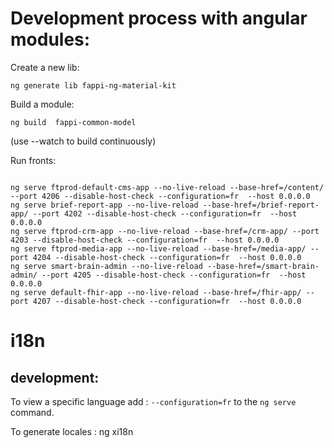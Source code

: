 # Development process with angular modules:

Create a new lib:

```
ng generate lib fappi-ng-material-kit
```

Build a module: 

```
ng build  fappi-common-model
```

(use  --watch to build continuously)

Run fronts:
  
```

ng serve ftprod-default-cms-app --no-live-reload --base-href=/content/ --port 4206 --disable-host-check --configuration=fr  --host 0.0.0.0
ng serve brief-report-app --no-live-reload --base-href=/brief-report-app/ --port 4202 --disable-host-check --configuration=fr  --host 0.0.0.0
ng serve ftprod-crm-app --no-live-reload --base-href=/crm-app/ --port 4203 --disable-host-check --configuration=fr  --host 0.0.0.0
ng serve ftprod-media-app --no-live-reload --base-href=/media-app/ --port 4204 --disable-host-check --configuration=fr  --host 0.0.0.0
ng serve smart-brain-admin --no-live-reload --base-href=/smart-brain-admin/ --port 4205 --disable-host-check --configuration=fr  --host 0.0.0.0
ng serve default-fhir-app --no-live-reload --base-href=/fhir-app/ --port 4207 --disable-host-check --configuration=fr  --host 0.0.0.0
```
# i18n



## development: 

To view a specific language add : `--configuration=fr` to the `ng serve` command. 

To generate locales : 
ng xi18n





